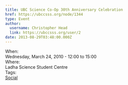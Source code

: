 ```yaml
---
title: UBC Science Co-Op 30th Anniversary Celebration 
href: https://ubccsss.org/node/1344
type: Event
author:
  username: Christopher Head
  link: https://ubccsss.org/user/2
date: 2013-08-29T03:48:00.000Z
---
```


<div class="field field-name-field-dates field-type-datetime field-label-above"><div class="field-label">When:&#xA0;</div><div class="field-items"><div class="field-item even"><span class="date-display-single">Wednesday, March 24, 2010 - <span class="date-display-range"><span class="date-display-start">12:00</span> to <span class="date-display-end">15:00</span></span></span></div></div></div><div class="field field-name-field-location field-type-text field-label-above"><div class="field-label">Where:&#xA0;</div><div class="field-items"><div class="field-item even">Ladha Science Student Centre</div></div></div>    <footer>
    <div class="field field-name-field-tags field-type-taxonomy-term-reference field-label-above"><div class="field-label">Tags:&#xA0;</div><div class="field-items"><div class="field-item even"><a href="/social">Social</a></div></div></div>      </footer>